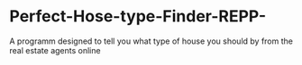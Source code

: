 # Perfect-Hose-type-Finder-REPP-
A programm designed to tell you what type of house you should by from the real estate agents online
